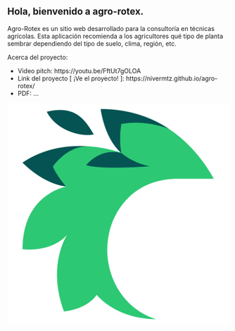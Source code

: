 ## Hola, bienvenido a agro-rotex.

Agro-Rotex es un sitio web desarrollado para la consultoría en técnicas agrícolas. Esta aplicación recomienda a los agricultores qué tipo de planta sembrar dependiendo del tipo de suelo, clima, región, etc.

Acerca del proyecto: 
<ul>
  <li>Video pitch: https://youtu.be/FftUt7gOLOA</li>
  <li>Link del proyecto [ ¡Ve el proyecto! ]: https://nivermtz.github.io/agro-rotex/</li>
  <li>PDF: ...</li>
</ul>

<img src="https://raw.githubusercontent.com/NiverMtz/agro-rotex/gh-pages/logo.png" />
